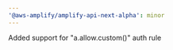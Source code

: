 ```yaml
---
'@aws-amplify/amplify-api-next-alpha': minor
---
```


Added support for "a.allow.custom()" auth rule
